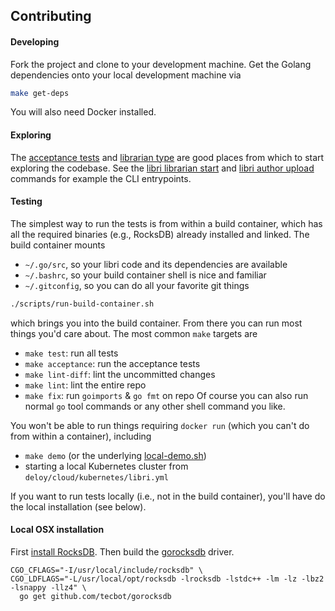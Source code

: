 ## Contributing

#### Developing
Fork the project and clone to your development machine. Get the Golang dependencies onto your local
development machine via
```bash
make get-deps
```
You will also need Docker installed.

#### Exploring

The [acceptance tests](libri/acceptance/librarian_test.go) and 
[librarian type](libri/librarian/server/server.go) are good places from which to start exploring 
the codebase. See the [libri librarian start](libri/cmd/start.go) and 
[libri author upload](libri/cmd/upload.go) commands for example the CLI entrypoints. 

#### Testing
The simplest way to run the tests is from within a build container, which has all the required
binaries (e.g., RocksDB) already installed and linked. The build container mounts
- `~/.go/src`, so your libri code and its dependencies are available
- `~/.bashrc`, so your build container shell is nice and familiar
- `~/.gitconfig`, so you can do all your favorite git things
```bash
./scripts/run-build-container.sh
```
which brings you into the build container. From there you can run most things you'd care about.
The most common `make` targets are
- `make test`: run all tests
- `make acceptance`: run the acceptance tests
- `make lint-diff`: lint the uncommitted changes
- `make lint`: lint the entire repo
- `make fix`: run `goimports` & `go fmt` on repo
Of course you can also run normal `go` tool commands or any other shell command you like.

You won't be able to run things requiring `docker run` (which you can't do from within a container), 
including
- `make demo` (or the underlying [local-demo.sh](libri/acceptance/local-demo.sh))
- starting a local Kubernetes cluster from `deloy/cloud/kubernetes/libri.yml` 

If you want to run tests locally (i.e., not in the build container), you'll have do the local 
installation (see below).

#### Local OSX installation

First [install RocksDB](https://github.com/facebook/rocksdb/blob/master/INSTALL.md).
Then build the [gorocksdb](https://github.com/tecbot/gorocksdb) driver.
```$bash
CGO_CFLAGS="-I/usr/local/include/rocksdb" \
CGO_LDFLAGS="-L/usr/local/opt/rocksdb -lrocksdb -lstdc++ -lm -lz -lbz2 -lsnappy -llz4" \
  go get github.com/tecbot/gorocksdb
```

